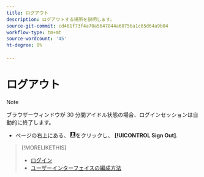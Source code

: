 ```yaml
---
title: ログアウト
description: ログアウトする場所を説明します。
source-git-commit: cd461f73f4a70a5647844a6075ba1c65d64a9b04
workflow-type: tm+mt
source-wordcount: '45'
ht-degree: 0%

---
```


# ログアウト

>[!NOTE]
>
>ブラウザーウィンドウが 30 分間アイドル状態の場合、ログインセッションは自動的に終了します。

* ページの右上にある、 ![ユーザープロファイル](/help/search-social-commerce/assets/user-profile.png "ユーザープロファイル")をクリックし、 **[!UICONTROL Sign Out]**.

>[!MORELIKETHIS]
>
>* [ログイン](log-in.md)
>* [ユーザーインターフェイスの編成方法](user-interface.md)

